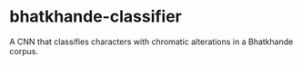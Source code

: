 # bhatkhande-classifier
A CNN that classifies characters with chromatic alterations in a Bhatkhande corpus.
